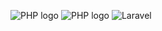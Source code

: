 ![PHP logo](https://www.pngkit.com/png/detail/269-2693667_lamp-stack-is-a-popular-open-source-web.png)
![PHP logo](https://wpcom.files.wordpress.com/2017/11/cropped-wordpress.png?w=200)
![Laravel](https://i.pinimg.com/736x/ab/8b/5e/ab8b5ea6637ebd8e5755c838d952b8c1.jpg)

